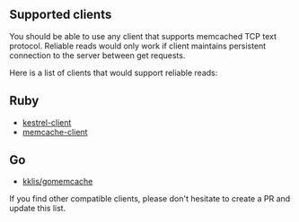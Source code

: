 ## Supported clients

You should be able to use any client that supports memcached TCP text protocol.
Reliable reads would only work if client maintains persistent connection to the server
between get requests.

Here is a list of clients that would support reliable reads:

## Ruby
- [kestrel-client](https://github.com/freels/kestrel-client)
- [memcache-client](https://github.com/mperham/memcache-client)

## Go
- [kklis/gomemcache](https://github.com/kklis/gomemcache)

If you find other compatible clients,
please don't hesitate to create a PR and update this list.
